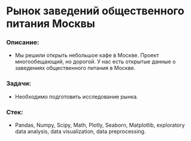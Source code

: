 # Рынок заведений общественного питания Москвы 

### Описание:
* Мы решили открыть небольшое кафе в Москве. Проект многообещающий, но дорогой. У нас есть открытые данные о заведениях общественного питания в Москве.

### Задачи:
* Необходимо подготовить исследование рынка.

### Стек:
* Pandas, Numpy, Scipy, Math, Plotly, Seaborn, Matplotlib, exploratory data analysis, data visualization, data preprocessing.

